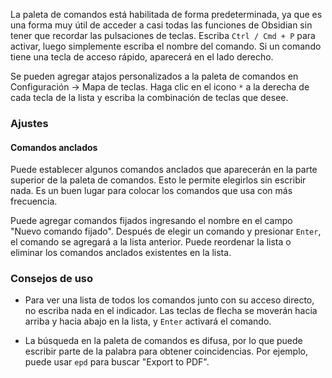 La paleta de comandos está habilitada de forma predeterminada, ya que es una forma muy útil de acceder a casi todas las funciones de Obsidian sin tener que recordar las pulsaciones de teclas. Escriba `Ctrl / Cmd + P` para activar, luego simplemente escriba el nombre del comando. Si un comando tiene una tecla de acceso rápido, aparecerá en el lado derecho.

Se pueden agregar atajos personalizados a la paleta de comandos en Configuración → Mapa de teclas. Haga clic en el icono `*` a la derecha de cada tecla de la lista y escriba la combinación de teclas que desee.

### Ajustes

#### Comandos anclados

Puede establecer algunos comandos anclados que aparecerán en la parte superior de la paleta de comandos. Esto le permite elegirlos sin escribir nada. Es un buen lugar para colocar los comandos que usa con más frecuencia.

Puede agregar comandos fijados ingresando el nombre en el campo "Nuevo comando fijado". Después de elegir un comando y presionar `Enter`, el comando se agregará a la lista anterior. Puede reordenar la lista o eliminar los comandos anclados existentes en la lista.

### Consejos de uso

- Para ver una lista de todos los comandos junto con su acceso directo, no escriba nada en el indicador. Las teclas de flecha se moverán hacia arriba y hacia abajo en la lista, y `Enter` activará el comando.

- La búsqueda en la paleta de comandos es difusa, por lo que puede escribir parte de la palabra para obtener coincidencias. Por ejemplo, puede usar `epd` para buscar "Export to PDF".
